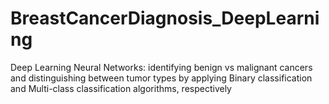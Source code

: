 # BreastCancerDiagnosis_DeepLearning
Deep Learning Neural Networks: identifying benign vs malignant cancers and distinguishing between tumor types by applying Binary classification and Multi-class classification algorithms, respectively
